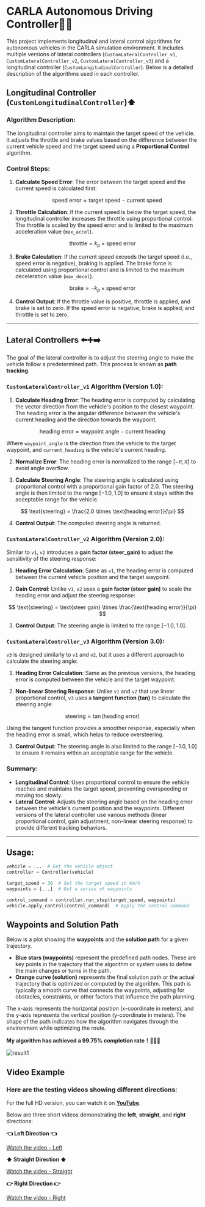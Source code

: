 # CARLA Autonomous Driving Controller🚗🤖

This project implements longitudinal and lateral control algorithms for autonomous vehicles in the CARLA simulation environment. It includes multiple versions of lateral controllers (`CustomLateralController_v1`, `CustomLateralController_v2`, `CustomLateralController_v3`) and a longitudinal controller (`CustomLongitudinalController`). Below is a detailed description of the algorithms used in each controller.

## Longitudinal Controller (`CustomLongitudinalController`)⬆️

### Algorithm Description:
The longitudinal controller aims to maintain the target speed of the vehicle. It adjusts the throttle and brake values based on the difference between the current vehicle speed and the target speed using a **Proportional Control** algorithm.

### Control Steps:

1. **Calculate Speed Error**: The error between the target speed and the current speed is calculated first:

   $$
   \text{speed error} = \text{target speed} - \text{current speed}
   $$

 2. **Throttle Calculation**: If the current speed is below the target speed, the longitudinal controller increases the throttle using proportional control. The throttle is scaled by the speed error and is limited to the maximum acceleration value (`max_accel`). 

   $$
   \text{throttle} = k_p \times \text{speed error}
   $$
   
 3. **Brake Calculation**: If the current speed exceeds the target speed (i.e., speed error is negative), braking is applied. The brake force is calculated using proportional control and is limited to the maximum deceleration value (`max_decel`).

   $$
   \text{brake} = -k_p \times \text{speed error}
   $$

 4. **Control Output**: If the throttle value is positive, throttle is applied, and brake is set to zero. If the speed error is negative, brake is applied, and throttle is set to zero.

---

## Lateral Controllers ⬅️➕➡️

The goal of the lateral controller is to adjust the steering angle to make the vehicle follow a predetermined path. This process is known as **path tracking**.

### `CustomLateralController_v1` Algorithm (Version 1.0):

 1. **Calculate Heading Error**: The heading error is computed by calculating the vector direction from the vehicle's position to the closest waypoint. The heading error is the angular difference between the vehicle's current heading and the direction towards the waypoint.

   $$
   \text{heading error} = \text{waypoint angle} - \text{current heading}
   $$

   Where `waypoint_angle` is the direction from the vehicle to the target waypoint, and `current_heading` is the vehicle's current heading.

 2. **Normalize Error**: The heading error is normalized to the range $[-\pi, \pi]$ to avoid angle overflow.

 3. **Calculate Steering Angle**: The steering angle is calculated using proportional control with a proportional gain factor of 2.0. The steering angle is then limited to the range $[-1.0, 1.0]$ to ensure it stays within the acceptable range for the vehicle.

   $$
   \text{steering} = \frac{2.0 \times \text{heading error}}{\pi}
   $$

 4. **Control Output**: The computed steering angle is returned.

### `CustomLateralController_v2` Algorithm (Version 2.0):

Similar to `v1`, `v2` introduces a **gain factor (steer_gain)** to adjust the sensitivity of the steering response:

 1. **Heading Error Calculation**: Same as `v1`, the heading error is computed between the current vehicle position and the target waypoint.

 2. **Gain Control**: Unlike `v1`, `v2` uses a **gain factor (steer gain)** to scale the heading error and adjust the steering response:

   $$
   \text{steering} = \text{steer gain} \times \frac{\text{heading error}}{\pi}
   $$

 3. **Control Output**: The steering angle is limited to the range $[-1.0, 1.0]$.

### `CustomLateralController_v3` Algorithm (Version 3.0):

`v3` is designed similarly to `v1` and `v2`, but it uses a different approach to calculate the steering angle:

 1. **Heading Error Calculation**: Same as the previous versions, the heading error is computed between the vehicle and the target waypoint.

 2. **Non-linear Steering Response**: Unlike `v1` and `v2` that use linear proportional control, `v3` uses a **tangent function (tan)** to calculate the steering angle:

   $$
   \text{steering} = \tan(\text{heading error})
   $$

   Using the tangent function provides a smoother response, especially when the heading error is small, which helps to reduce oversteering.

 3. **Control Output**: The steering angle is also limited to the range $[-1.0, 1.0]$ to ensure it remains within an acceptable range for the vehicle.

### Summary:
- **Longitudinal Control**: Uses proportional control to ensure the vehicle reaches and maintains the target speed, preventing overspeeding or moving too slowly.
- **Lateral Control**: Adjusts the steering angle based on the heading error between the vehicle's current position and the waypoints. Different versions of the lateral controller use various methods (linear proportional control, gain adjustment, non-linear steering response) to provide different tracking behaviors.

---

## Usage:

```python
vehicle = ...  # Get the vehicle object
controller = Controller(vehicle)

target_speed = 30  # Set the target speed in km/h
waypoints = [...]  # Get a series of waypoints

control_command = controller.run_step(target_speed, waypoints)
vehicle.apply_control(control_command)  # Apply the control command

```

## Waypoints and Solution Path

Below is a plot showing the **waypoints** and the **solution path** for a given trajectory. 

- **Blue stars (waypoints)** represent the predefined path nodes. These are key points in the trajectory that the algorithm or system uses to define the main changes or turns in the path.
- **Orange curve (solution)** represents the final solution path or the actual trajectory that is optimized or computed by the algorithm. This path is typically a smooth curve that connects the waypoints, adjusting for obstacles, constraints, or other factors that influence the path planning.

The x-axis represents the horizontal position (x-coordinate in meters), and the y-axis represents the vertical position (y-coordinate in meters). The shape of the path indicates how the algorithm navigates through the environment while optimizing the route.

**My algorithm has achieved a 99.75% completion rate！🙂🙂🙂**

![result1](https://github.com/user-attachments/assets/3769346b-d3f8-421b-bf1c-5b24c89a551d)


## Video Example

### Here are the testing videos showing different directions:
For the full HD version, you can watch it on **[YouTube](https://www.youtube.com/watch?v=vgmIjZysimE)**.

Below are three short videos demonstrating the **left**, **straight**, and **right** directions:

**👈 Left Direction 👈**

[Watch the video - Left](https://github.com/user-attachments/assets/8afce078-cbe0-400e-808d-3862026e0ed0)

**⬆️ Straight Direction ⬆️**

[Watch the video - Straight](https://github.com/user-attachments/assets/348084d4-1cd2-4aa7-a07c-ed7cf8a80584)

**👉 Right Direction 👉**

[Watch the video - Right](https://github.com/user-attachments/assets/7a858a46-680a-4a86-a4b2-d7482929b8f5)













